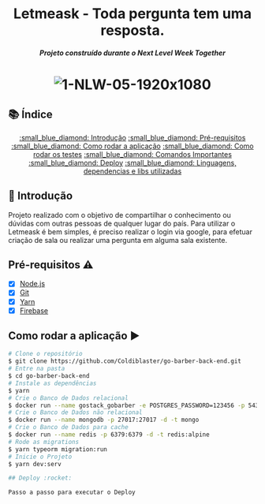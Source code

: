 <h1 align="center">
    Letmeask - Toda pergunta tem uma resposta.
    <h5 align="center">
      Projeto construído durante o Next Level Week Together
    </h5>
</h1>

<h1 align="center">
  <img src="https://i.ibb.co/R4tPT8p/1-NLW-05-1920x1080.png" alt="1-NLW-05-1920x1080" border="0" />
</h1>


## 📚 Índice

<p align="center">
  <a href="#introdução">:small_blue_diamond: Introdução</a>
  <a href="#pré-requisitos-warning">:small_blue_diamond: Pré-requisitos</a>
  <a href="#como-rodar-a-aplicação-arrow_forward">:small_blue_diamond: Como rodar a aplicação</a>
  <a href="#como-rodar-os-testes">:small_blue_diamond: Como rodar os testes</a>
  <a href="#comandos-importantes-clipboard">:small_blue_diamond: Comandos Importantes</a>
  <a href="#deploy-rocket">:small_blue_diamond: Deploy</a>
  <a href="#linguagens-dependencias-e-libs-utilizadas-books">:small_blue_diamond: Linguagens, dependencias e libs utilizadas</a>
</p>


## :thought_balloon: Introdução
Projeto realizado com o objetivo de compartilhar o conhecimento ou dúvidas com outras pessoas de qualquer lugar do país.
Para utilizar o Letmeask é bem simples, é preciso realizar o login via google, para efetuar criação de sala ou realizar uma pergunta em alguma sala existente.

## Pré-requisitos :warning:

- [x] [Node.js](https://nodejs.org/en/download)
- [x] [Git](https://git-scm.com)
- [x] [Yarn](https://yarnpkg.com/)
- [x] [Firebase](https://firebase.google.com/?hl=pt)

## Como rodar a aplicação :arrow_forward:

```bash
# Clone o repositório
$ git clone https://github.com/Coldiblaster/go-barber-back-end.git
# Entre na pasta
$ cd go-barber-back-end
# Instale as dependências
$ yarn
# Crie o Banco de Dados relacional
$ docker run --name gostack_gobarber -e POSTGRES_PASSWORD=123456 -p 5432:5432 -d postgres
# Crie o Banco de Dados não relacional
$ docker run --name mongodb -p 27017:27017 -d -t mongo
# Crie o Banco de Dados para cache
$ docker run --name redis -p 6379:6379 -d -t redis:alpine
# Rode as migrations
$ yarn typeorm migration:run
# Inicie o Projeto
$ yarn dev:serv

## Deploy :rocket:

Passo a passo para executar o Deploy
